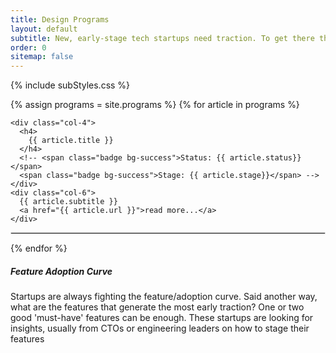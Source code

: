 ```yaml
---
title: Design Programs
layout: default
subtitle: New, early-stage tech startups need traction. To get there they need a special type of design partner, someone who has pressing needs, and needs a solution ASAP.
order: 0
sitemap: false
---
```


{% include subStyles.css %}

{% assign programs = site.programs %}
{% for article in programs %}
  <div class="row">
 
    <div class="col-4">
      <h4>
        {{ article.title }}
      </h4>
      <!-- <span class="badge bg-success">Status: {{ article.status}}</span>
      <span class="badge bg-success">Stage: {{ article.stage}}</span> -->
    </div>
    <div class="col-6">
      {{ article.subtitle }}
      <a href="{{ article.url }}">read more...</a>
    </div>
  </div>
  <hr>
{% endfor %}

<div class="mt-5 mb-5 tech-note">
    <h5>
       Feature Adoption Curve
    </h5>
    <p>
        Startups are always fighting the feature/adoption curve. Said another
        way, what are the features that generate the most early traction? One
        or two good 'must-have' features can be enough. These startups are
        looking for insights, usually from CTOs or engineering leaders on how
        to stage their features
    </p>
</div>

<style>
 hr { border: 1px solid #DFDFDF; }
</style>